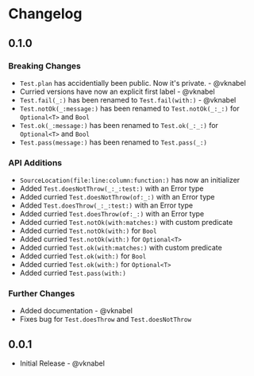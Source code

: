 # Changelog

## 0.1.0

### Breaking Changes

- `Test.plan` has accidentially been public. Now it's private. - @vknabel
- Curried versions have now an explicit first label - @vknabel
- `Test.fail(_:)` has been renamed to `Test.fail(with:)` - @vknabel
- `Test.notOk(_:message:)` has been renamed to `Test.notOk(_:_:)` for `Optional<T>` and `Bool`
- `Test.ok(_:message:)` has been renamed to `Test.ok(_:_:)` for `Optional<T>` and `Bool`
- `Test.pass(message:)` has been renamed to `Test.pass(_:)`

### API Additions

- `SourceLocation(file:line:column:function:)` has now an initializer
- Added `Test.doesNotThrow(_:_:test:)` with an Error type
- Added curried `Test.doesNotThrow(of:_:)` with an Error type
- Added `Test.doesThrow(_:_:test:)` with an Error type
- Added curried `Test.doesThrow(of:_:)` with an Error type
- Added curried `Test.notOk(with:matches:)` with custom predicate
- Added curried `Test.notOk(with:)` for `Bool`
- Added curried `Test.notOk(with:)` for `Optional<T>`
- Added curried `Test.ok(with:matches:)` with custom predicate
- Added curried `Test.ok(with:)` for `Bool`
- Added curried `Test.ok(with:)` for `Optional<T>`
- Added curried `Test.pass(with:)`

### Further Changes

- Added documentation - @vknabel
- Fixes bug for `Test.doesThrow` and `Test.doesNotThrow`

## 0.0.1

- Initial Release - @vknabel
